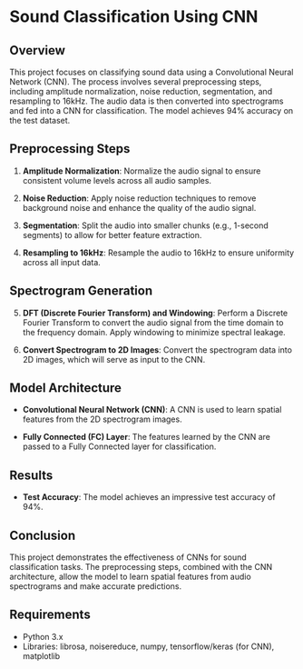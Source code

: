 # Sound Classification Using CNN

## Overview

This project focuses on classifying sound data using a Convolutional Neural Network (CNN). The process involves several preprocessing steps, including amplitude normalization, noise reduction, segmentation, and resampling to 16kHz. The audio data is then converted into spectrograms and fed into a CNN for classification. The model achieves 94% accuracy on the test dataset.

## Preprocessing Steps

1. **Amplitude Normalization**: Normalize the audio signal to ensure consistent volume levels across all audio samples.

2. **Noise Reduction**: Apply noise reduction techniques to remove background noise and enhance the quality of the audio signal.

3. **Segmentation**: Split the audio into smaller chunks (e.g., 1-second segments) to allow for better feature extraction.

4. **Resampling to 16kHz**: Resample the audio to 16kHz to ensure uniformity across all input data.

## Spectrogram Generation

5. **DFT (Discrete Fourier Transform) and Windowing**: Perform a Discrete Fourier Transform to convert the audio signal from the time domain to the frequency domain. Apply windowing to minimize spectral leakage.

6. **Convert Spectrogram to 2D Images**: Convert the spectrogram data into 2D images, which will serve as input to the CNN.

## Model Architecture

- **Convolutional Neural Network (CNN)**: A CNN is used to learn spatial features from the 2D spectrogram images.
  
- **Fully Connected (FC) Layer**: The features learned by the CNN are passed to a Fully Connected layer for classification.

## Results

- **Test Accuracy**: The model achieves an impressive test accuracy of 94%.

## Conclusion

This project demonstrates the effectiveness of CNNs for sound classification tasks. The preprocessing steps, combined with the CNN architecture, allow the model to learn spatial features from audio spectrograms and make accurate predictions.

## Requirements

- Python 3.x
- Libraries: librosa, noisereduce, numpy, tensorflow/keras (for CNN), matplotlib
